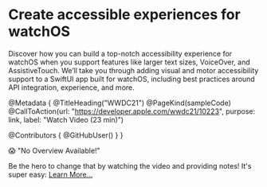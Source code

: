 # Create accessible experiences for watchOS

Discover how you can build a top-notch accessibility experience for watchOS when you support features like larger text sizes, VoiceOver, and AssistiveTouch. We’ll take you through adding visual and motor accessibility support to a SwiftUI app built for watchOS, including best practices around API integration, experience, and more.

@Metadata {
   @TitleHeading("WWDC21")
   @PageKind(sampleCode)
   @CallToAction(url: "https://developer.apple.com/wwdc21/10223", purpose: link, label: "Watch Video (23 min)")

   @Contributors {
      @GitHubUser(<replace this with your GitHub handle>)
   }
}

😱 "No Overview Available!"

Be the hero to change that by watching the video and providing notes! It's super easy:
 [Learn More…](https://wwdcnotes.github.io/WWDCNotes/documentation/wwdcnotes/contributing)
